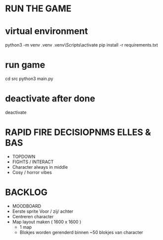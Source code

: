 # RUN THE GAME
   # virtual environment
   python3 -m venv .venv 
   .venv\Scripts\activate
   pip install -r requirements.txt

   # run game
   cd src
   python3 main.py

   # deactivate after done
   deactivate

# RAPID FIRE DECISIOPNMS ELLES & BAS
 - TOPDOWN
 - FIGHTS / INTERACT
 - Character always in middle
 - Cosy / horror vibes

 # BACKLOG
 - MOODBOARD
 - Eerste sprite
    Voor / zij/ achter
 - Centreren character
 - Map layout maken ( 1600 x 1600 )
    - 1 map
    - Blokjes worden gerenderd binnen ~50 blokjes van character
